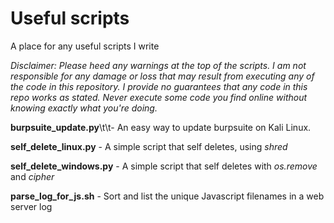 # Useful scripts
A place for any useful scripts I write


_Disclaimer:
Please heed any warnings at the top of the scripts. 
I am not responsible for any damage or loss that may result from executing
any of the code in this repository. I provide no guarantees that any code in this repo works as stated. Never execute some code you find online
without knowing exactly what you're doing._

**burpsuite_update.py**\t\t- An easy way to update burpsuite on Kali Linux.

**self_delete_linux.py**   - A simple script that self deletes, using _shred_ 

**self_delete_windows.py** - A simple script that self deletes with _os.remove_ and _cipher_

**parse_log_for_js.sh**    - Sort and list the unique Javascript filenames in a web server log 
